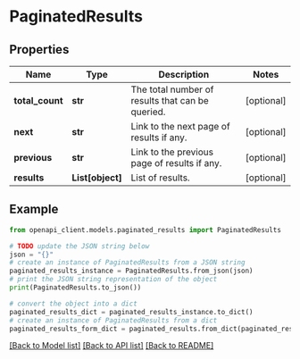 # PaginatedResults


## Properties

Name | Type | Description | Notes
------------ | ------------- | ------------- | -------------
**total_count** | **str** | The total number of results that can be queried. | [optional] 
**next** | **str** | Link to the next page of results if any. | [optional] 
**previous** | **str** | Link to the previous page of results if any. | [optional] 
**results** | **List[object]** | List of results. | [optional] 

## Example

```python
from openapi_client.models.paginated_results import PaginatedResults

# TODO update the JSON string below
json = "{}"
# create an instance of PaginatedResults from a JSON string
paginated_results_instance = PaginatedResults.from_json(json)
# print the JSON string representation of the object
print(PaginatedResults.to_json())

# convert the object into a dict
paginated_results_dict = paginated_results_instance.to_dict()
# create an instance of PaginatedResults from a dict
paginated_results_form_dict = paginated_results.from_dict(paginated_results_dict)
```
[[Back to Model list]](../README.md#documentation-for-models) [[Back to API list]](../README.md#documentation-for-api-endpoints) [[Back to README]](../README.md)


